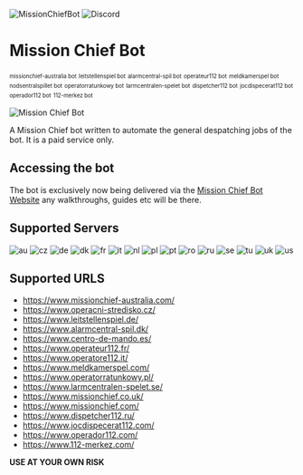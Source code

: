 ![MissionChiefBot](https://img.shields.io/github/v/release/jackbayliss/Mission-Chief-Bot?style=for-the-badge) ![Discord](https://img.shields.io/discord/703655404885901393.svg?label=Discord&style=for-the-badge&color=7289DA)

# Mission Chief Bot 
<sub><sup>missionchief-australia bot</sup></sub> 
<sub><sup>leitstellenspiel bot</sup></sub>
<sub><sup>alarmcentral-spil bot</sup></sub>
<sub><sup>operateur112 bot</sup></sub>
<sub><sup>meldkamerspel bot</sup></sub>
<sub><sup>nodsentralspillet bot</sup></sub>
<sub><sup>operatorratunkowy bot</sup></sub>
<sub><sup>larmcentralen-spelet bot</sup></sub>
<sub><sup>dispetcher112 bot</sup></sub>
<sub><sup>jocdispecerat112 bot</sup></sub>
<sub><sup>operador112 bot</sup></sub>
<sub><sup>112-merkez bot</sup></sub>



![Mission Chief Bot](https://camo.githubusercontent.com/7ebf2f540206248fc4ee737e4d6989d7c4f9920e/68747470733a2f2f692e696d6775722e636f6d2f645a52336e686d2e676966)


A Mission Chief bot written to automate the general despatching jobs of the bot. It is a paid service only.

## Accessing the bot 

The bot is exclusively now being delivered via the [Mission Chief Bot Website](https://missionchiefbot.com/) any walkthroughs, guides etc will be there.

## Supported Servers
![au](https://img.shields.io/badge/-AU-green)
![cz](https://img.shields.io/badge/-CZ-green)
![de](https://img.shields.io/badge/-DE-green)
![dk](https://img.shields.io/badge/-DK-green)
![fr](https://img.shields.io/badge/-FR-green)
![it](https://img.shields.io/badge/-IT-green)
![nl](https://img.shields.io/badge/-NL-green)
![pl](https://img.shields.io/badge/-PL-green)
![pt](https://img.shields.io/badge/-PT-green)
![ro](https://img.shields.io/badge/-RO-green)
![ru](https://img.shields.io/badge/-RU-green)
![se](https://img.shields.io/badge/-SE-green)
![tu](https://img.shields.io/badge/-TU-green)
![uk](https://img.shields.io/badge/-UK-green)
![us](https://img.shields.io/badge/-US-green)

## Supported URLS
- https://www.missionchief-australia.com/
- https://www.operacni-stredisko.cz/
- https://www.leitstellenspiel.de/
- https://www.alarmcentral-spil.dk/
- https://www.centro-de-mando.es/
- https://www.operateur112.fr/
- https://www.operatore112.it/
- https://www.meldkamerspel.com/
- https://www.operatorratunkowy.pl/
- https://www.larmcentralen-spelet.se/
- https://www.missionchief.co.uk/
- https://www.missionchief.com/
- https://www.dispetcher112.ru/
- https://www.jocdispecerat112.com/
- https://www.operador112.com/
- https://www.112-merkez.com/


**USE AT YOUR OWN RISK**
